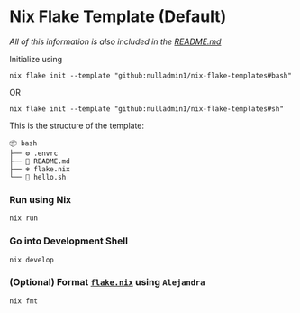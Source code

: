 # Nix Flake Template (Default)

_All of this information is also included in the [README.md](https://github.com/nulladmin1/nix-flake-templates/blob/main/flake.nix)_

Initialize using

```shell
nix flake init --template "github:nulladmin1/nix-flake-templates#bash"
```

OR

```shell
nix flake init --template "github:nulladmin1/nix-flake-templates#sh"
```

This is the structure of the template:

```
📦 bash
├── ⚙️ .envrc
├── 📃 README.md
├── ❄️ flake.nix
└── 🐚 hello.sh
```

### Run using Nix

```shell
nix run
```

### Go into Development Shell

```shell
nix develop
```

### (Optional) Format [`flake.nix`](flake.nix) using `Alejandra`

```shelll
nix fmt
```
